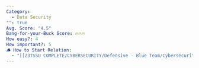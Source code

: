 ```yaml
---
Category:
  - Data Security
"": true
Avg. Score: "4.5"
Bang-for-your-Buck Score: 🔥🔥🔥
How easy?: 4
How important?: 5
🪵 How to Start Relation:
  - "[[Z3TSSU COMPLETE/CYBERSECURITY/Defensive - Blue Team/Cybersecurity Checklist (Free Version)/Master Page/Data Security]]"
---
```

